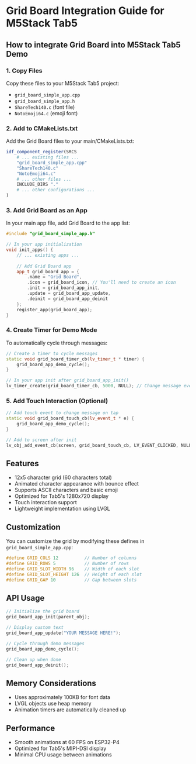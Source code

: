 # Grid Board Integration Guide for M5Stack Tab5

## How to integrate Grid Board into M5Stack Tab5 Demo

### 1. Copy Files
Copy these files to your M5Stack Tab5 project:
- `grid_board_simple_app.cpp`
- `grid_board_simple_app.h`
- `ShareTech140.c` (font file)
- `NotoEmoji64.c` (emoji font)

### 2. Add to CMakeLists.txt
Add the Grid Board files to your main/CMakeLists.txt:
```cmake
idf_component_register(SRCS 
    # ... existing files ...
    "grid_board_simple_app.cpp"
    "ShareTech140.c"
    "NotoEmoji64.c"
    # ... other files ...
    INCLUDE_DIRS "."
    # ... other configurations ...
)
```

### 3. Add Grid Board as an App
In your main app file, add Grid Board to the app list:

```cpp
#include "grid_board_simple_app.h"

// In your app initialization
void init_apps() {
    // ... existing apps ...
    
    // Add Grid Board app
    app_t grid_board_app = {
        .name = "Grid Board",
        .icon = grid_board_icon, // You'll need to create an icon
        .init = grid_board_app_init,
        .update = grid_board_app_update,
        .deinit = grid_board_app_deinit
    };
    register_app(grid_board_app);
}
```

### 4. Create Timer for Demo Mode
To automatically cycle through messages:

```cpp
// Create a timer to cycle messages
static void grid_board_timer_cb(lv_timer_t * timer) {
    grid_board_app_demo_cycle();
}

// In your app init after grid_board_app_init()
lv_timer_create(grid_board_timer_cb, 5000, NULL); // Change message every 5 seconds
```

### 5. Add Touch Interaction (Optional)
```cpp
// Add touch event to change message on tap
static void grid_board_touch_cb(lv_event_t * e) {
    grid_board_app_demo_cycle();
}

// Add to screen after init
lv_obj_add_event_cb(screen, grid_board_touch_cb, LV_EVENT_CLICKED, NULL);
```

## Features
- 12x5 character grid (60 characters total)
- Animated character appearance with bounce effect
- Supports ASCII characters and basic emoji
- Optimized for Tab5's 1280x720 display
- Touch interaction support
- Lightweight implementation using LVGL

## Customization
You can customize the grid by modifying these defines in `grid_board_simple_app.cpp`:
```cpp
#define GRID_COLS 12          // Number of columns
#define GRID_ROWS 5           // Number of rows  
#define GRID_SLOT_WIDTH 96    // Width of each slot
#define GRID_SLOT_HEIGHT 126  // Height of each slot
#define GRID_GAP 10           // Gap between slots
```

## API Usage
```cpp
// Initialize the grid board
grid_board_app_init(parent_obj);

// Display custom text
grid_board_app_update("YOUR MESSAGE HERE!");

// Cycle through demo messages
grid_board_app_demo_cycle();

// Clean up when done
grid_board_app_deinit();
```

## Memory Considerations
- Uses approximately 100KB for font data
- LVGL objects use heap memory
- Animation timers are automatically cleaned up

## Performance
- Smooth animations at 60 FPS on ESP32-P4
- Optimized for Tab5's MIPI-DSI display
- Minimal CPU usage between animations